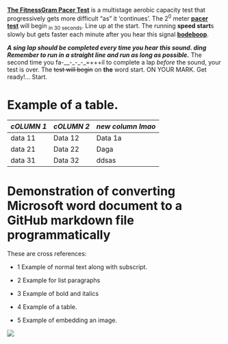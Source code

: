 [**The FitnessGram Pacer
Test**](https://www.urbandictionary.com/define.php?term=The%20FitnessGram%20Pacer%20Test) is
a multistage aerobic capacity test that progressively gets more
difficult “as” it ‘continues’. The 2<sup>0</sup> meter [**pacer
test**](https://www.urbandictionary.com/define.php?term=pacer%20test) will
begin <sub>in 30 seconds</sub>. Line up at the start. The running
**speed start**s slowly but gets faster each minute after you hear this
signal [**bodeboop**](https://www.urbandictionary.com/define.php?term=bodeboop).

***<span class="underline">A sing lap should be completed every time you
hear this sound. ding Remember to run in a straight line and run as long
as possible.</span>*** The second time you fa-\_\_-\_-\_-\_=+++il to
complete a lap *before* the sound<span class="underline">, your test is
over.</span> The <s>test will begin</s> on **the** word start. ON YOUR
MARK. Get ready\!… Start.

# Example of a table.

<table>
<thead>
<tr class="header">
<th><em>cOLUMN 1</em></th>
<th><em>cOLUMN 2</em></th>
<th><em>new column lmao</em></th>
</tr>
</thead>
<tbody>
<tr class="odd">
<td>data 11</td>
<td>Data 12</td>
<td>Data 1a</td>
</tr>
<tr class="even">
<td>data 21</td>
<td>Data 22</td>
<td>Daga</td>
</tr>
<tr class="odd">
<td>data 31</td>
<td>Data 32</td>
<td>ddsas</td>
</tr>
</tbody>
</table>

# Demonstration of converting Microsoft word document to a GitHub markdown file programmatically

These are cross references:

  - 1 Example of normal text along with subscript.

  - 2 Example for list paragraphs

  - 3 Example of bold and italics

  - 4 Example of a table.

  - 5 Example of embedding an image.

![](C:\\Users\\Raul\\Documents\\Repositories\\WordDocSync\\pics1/media/image1.jpeg)
